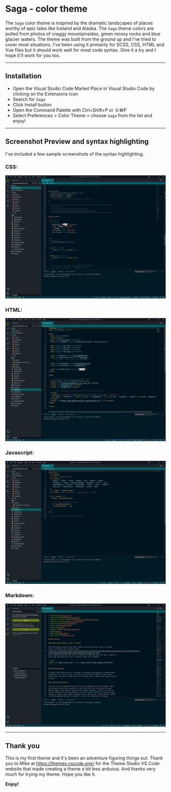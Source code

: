 # Saga - color theme

The `Saga` color theme is inspired by the dramatic landscapes of places worthy of epic tales like Iceland and Alaska. The `Saga` theme colors are pulled from photos of craggy mountainsides, green mossy rocks and blue glacier waters. The theme was built from the ground up and I've tried to cover most situations. I've been using it primarily for SCSS, CSS, HTML and Vue files but it should work well for most code syntax. Give it a try and I hope it'll work for you too.

---
## Installation

- Open the Visual Studio Code Market Place in Visual Studio Code by clicking on the Extensions icon
- Search for `Saga`
- Click Install button
- Open the Command Palette with Ctrl+Shift+P or ⇧⌘P
- Select Preferences > Color Theme > choose `Saga` from the list and enjoy!

---
## Screenshot Preview and syntax highlighting

I've included a few sample screenshots of the syntax highlighting.

<div style="max-width: 800px;">

### CSS:

![css syntax example](/assets/theme-saga-css.png?raw=true "css syntax example")

### HTML:

![html syntax example](/assets/theme-saga-html.png?raw=true "html syntax example")

### Javascript: 

![js syntax example](/assets/theme-saga-js.png?raw=true "js syntax example")


### Markdown: 

![md syntax example](/assets/theme-saga-md.png?raw=true "md syntax example")

</div>

---
## Thank you

This is my first theme and it's been an adventure figuring things out. Thank you to Mike at https://themes.vscode.one/ for the Theme Studio VS Code website that made creating a theme a bit less arduous. And thanks very much for trying my theme. Hope you like it.

**Enjoy!**
